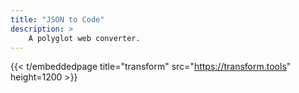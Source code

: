 ```yaml
---
title: "JSON to Code"
description: >
    A polyglot web converter.
---
```


{{< t/embeddedpage title="transform" src="https://transform.tools" height=1200 >}}
